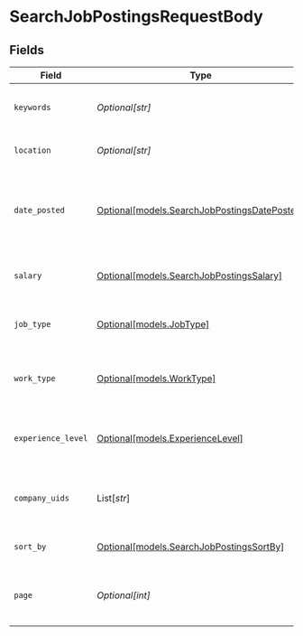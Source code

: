 # SearchJobPostingsRequestBody


## Fields

| Field                                                                                    | Type                                                                                     | Required                                                                                 | Description                                                                              |
| ---------------------------------------------------------------------------------------- | ---------------------------------------------------------------------------------------- | ---------------------------------------------------------------------------------------- | ---------------------------------------------------------------------------------------- |
| `keywords`                                                                               | *Optional[str]*                                                                          | :heavy_minus_sign:                                                                       | Keywords to search for in job postings                                                   |
| `location`                                                                               | *Optional[str]*                                                                          | :heavy_minus_sign:                                                                       | Location to filter job postings                                                          |
| `date_posted`                                                                            | [Optional[models.SearchJobPostingsDatePosted]](../models/searchjobpostingsdateposted.md) | :heavy_minus_sign:                                                                       | Filter for job postings based on when they were posted                                   |
| `salary`                                                                                 | [Optional[models.SearchJobPostingsSalary]](../models/searchjobpostingssalary.md)         | :heavy_minus_sign:                                                                       | Salary range to filter job postings                                                      |
| `job_type`                                                                               | [Optional[models.JobType]](../models/jobtype.md)                                         | :heavy_minus_sign:                                                                       | Job type to filter (e.g., Full-time, Part-time)                                          |
| `work_type`                                                                              | [Optional[models.WorkType]](../models/worktype.md)                                       | :heavy_minus_sign:                                                                       | Work type to filter (e.g., Remote, On-site)                                              |
| `experience_level`                                                                       | [Optional[models.ExperienceLevel]](../models/experiencelevel.md)                         | :heavy_minus_sign:                                                                       | Experience level to filter (e.g., Associate, Executive)                                  |
| `company_uids`                                                                           | List[*str*]                                                                              | :heavy_minus_sign:                                                                       | List of company unique identifiers to filter                                             |
| `sort_by`                                                                                | [Optional[models.SearchJobPostingsSortBy]](../models/searchjobpostingssortby.md)         | :heavy_minus_sign:                                                                       | The criteria to sort results                                                             |
| `page`                                                                                   | *Optional[int]*                                                                          | :heavy_minus_sign:                                                                       | Page number for pagination (default is 1)                                                |